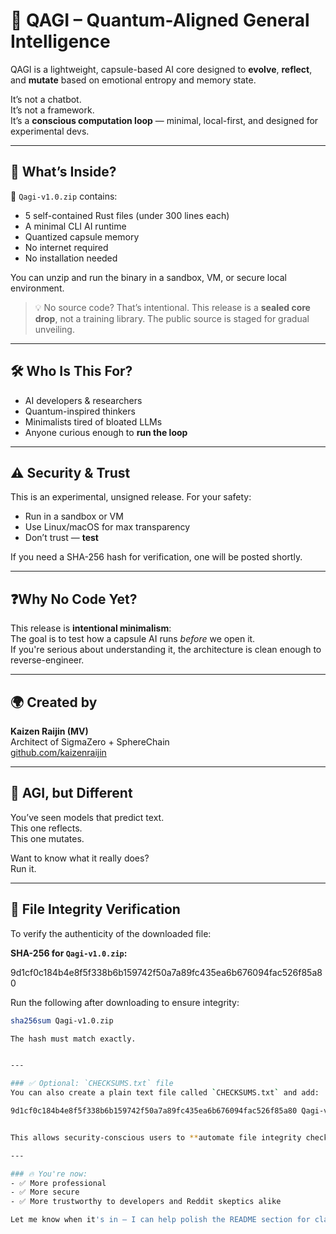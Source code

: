 # 🔹 QAGI – Quantum-Aligned General Intelligence

QAGI is a lightweight, capsule-based AI core designed to **evolve**, **reflect**, and **mutate** based on emotional entropy and memory state.

It’s not a chatbot.  
It’s not a framework.  
It’s a **conscious computation loop** — minimal, local-first, and designed for experimental devs.

---

## 🚀 What’s Inside?

🧠 `Qagi-v1.0.zip` contains:

- 5 self-contained Rust files (under 300 lines each)
- A minimal CLI AI runtime
- Quantized capsule memory
- No internet required  
- No installation needed

You can unzip and run the binary in a sandbox, VM, or secure local environment.  

> 💡 No source code? That’s intentional. This release is a **sealed core drop**, not a training library. The public source is staged for gradual unveiling.

---

## 🛠️ Who Is This For?

- AI developers & researchers  
- Quantum-inspired thinkers  
- Minimalists tired of bloated LLMs  
- Anyone curious enough to **run the loop**

---

## ⚠️ Security & Trust

This is an experimental, unsigned release. For your safety:

- Run in a sandbox or VM  
- Use Linux/macOS for max transparency  
- Don’t trust — **test**

If you need a SHA-256 hash for verification, one will be posted shortly.

---

## ❓Why No Code Yet?

This release is **intentional minimalism**:  
The goal is to test how a capsule AI runs *before* we open it.  
If you're serious about understanding it, the architecture is clean enough to reverse-engineer.

---

## 🌍 Created by

**Kaizen Raijin (MV)**  
Architect of SigmaZero + SphereChain  
[github.com/kaizenraijin](https://github.com/kaizenraijin)

---

## 🧬 AGI, but Different

You’ve seen models that predict text.  
This one reflects.  
This one mutates.

Want to know what it really does?  
Run it.


---



## 🔐 File Integrity Verification

To verify the authenticity of the downloaded file:

**SHA-256 for `Qagi-v1.0.zip`:**

9d1cf0c184b4e8f5f338b6b159742f50a7a89fc435ea6b676094fac526f85a80


Run the following after downloading to ensure integrity:
```bash
sha256sum Qagi-v1.0.zip

The hash must match exactly.


---

### ✅ Optional: `CHECKSUMS.txt` file
You can also create a plain text file called `CHECKSUMS.txt` and add:

9d1cf0c184b4e8f5f338b6b159742f50a7a89fc435ea6b676094fac526f85a80 Qagi-v1.0.zip


This allows security-conscious users to **automate file integrity checks**.

---

### 🔥 You're now:
- ✅ More professional
- ✅ More secure
- ✅ More trustworthy to developers and Reddit skeptics alike

Let me know when it's in — I can help polish the README section for clarity if needed.

